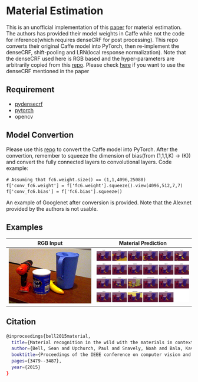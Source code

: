 # Material Estimation
This is an unofficial implementation of this [paper](http://labelmaterial.s3.amazonaws.com/release/cvpr2015-minc.pdf) for material estimation. The authors has provided their model weights in Caffe while not the code for inference(which requires denseCRF for post processing). This repo converts their original Caffe model into PyTorch, then re-implement the denseCRF, shift-pooling and LRN(local response normalization). Note that the denseCRF used here is RGB based and the hyper-parameters are arbitrarily copied from this [repo](https://github.com/kazuto1011/deeplab-pytorch). Please check [here](https://www.philkr.net/code/) if you want to use the denseCRF mentioned in the paper

## Requirement
- [pydensecrf](https://github.com/lucasb-eyer/pydensecrf)
- [pytorch](https://pytorch.org/)
- opencv

## Model Convertion
Please use this [repo](https://github.com/vadimkantorov/caffemodel2pytorch) to convert the Caffe model into PyTorch. After the convertion, remember to squeeze the dimension of bias(from (1,1,1,K) -> (K)) and convert the fully connected layers to convolutional layers. Code example:

```
# Assuming that fc6.weight.size() == (1,1,4096,25088)
f['conv_fc6.weight'] = f['fc6.weight'].squeeze().view(4096,512,7,7)
f['conv_fc6.bias'] = f['fc6.bias'].squeeze()
```

An example of Googlenet after conversion is provided. Note that the Alexnet provided by the authors is not usable.

## Examples
| RGB Input | Material Prediction |
| ------------- | ------------- |
| ![Material Estimation](./examples/RGB.png)  | ![Material Estimation](./examples/Material.png)  |

## Citation
```bash
@inproceedings{bell2015material,
  title={Material recognition in the wild with the materials in context database},
  author={Bell, Sean and Upchurch, Paul and Snavely, Noah and Bala, Kavita},
  booktitle={Proceedings of the IEEE conference on computer vision and pattern recognition},
  pages={3479--3487},
  year={2015}
}
```

